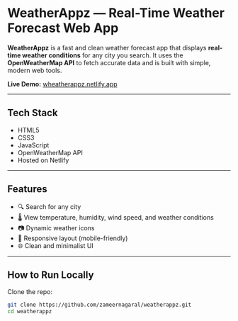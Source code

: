 # WeatherAppz — Real-Time Weather Forecast Web App

**WeatherAppz** is a fast and clean weather forecast app that displays **real-time weather conditions** for any city you search. It uses the **OpenWeatherMap API** to fetch accurate data and is built with simple, modern web tools.

**Live Demo:** [wheatherappz.netlify.app](https://wheatherappz.netlify.app)

---

## Tech Stack

- HTML5  
- CSS3  
- JavaScript  
- OpenWeatherMap API  
- Hosted on Netlify

---

## Features

- 🔍 Search for any city
- 🌡️ View temperature, humidity, wind speed, and weather conditions
- 📷 Dynamic weather icons
- 📱 Responsive layout (mobile-friendly)
- 🌐 Clean and minimalist UI

---

## How to Run Locally

Clone the repo:
```bash
git clone https://github.com/zameernagaral/weatherappz.git
cd weatherappz
